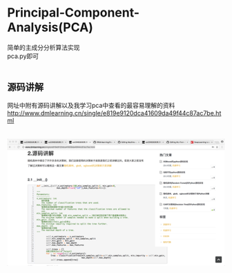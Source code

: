 # Principal-Component-Analysis(PCA)
简单的主成分分析算法实现
<br>
pca.py即可<br>
<br>



源码讲解
------
网址中附有源码讲解以及我学习pca中查看的最容易理解的资料
http://www.dmlearning.cn/single/e819e9120dca41609da49f44c87ac7be.html<br>
<br>
<br>
![image](https://github.com/RRdmlearning/Random-Forest/blob/master/ran.png)
